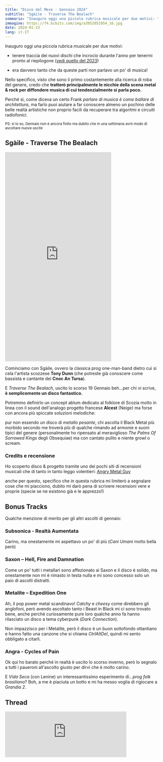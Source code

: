 ```yaml
---
title: "Disco del Mese - Gennaio 2024"
subtitle: "Sgàile - Traverse The Bealach"
sommario: "Inauguro oggi una piccola rubrica musicale per due motivi: tenere traccia dei nuovi dischi che incrocio durante l'anno per tenermi pronto al riepilogone...."
immagine: https://f4.bcbits.com/img/a3952051954_16.jpg
date: 2024-01-23
lang: it-IT
---
```


Inauguro oggi una piccola rubrica musicale per due motivi: 

* tenere traccia dei nuovi dischi che incrocio durante l'anno per tenermi pronto al riepilogone ([vedi quello del 2023](/posts/ita/2023))

* era davvero tanto che da queste parti non parlavo un po' di musica!

Nello specifico, visto che sono il primo costantemente alla ricerca di roba del genere, credo che **tratterò principalmente le nicchie della scena metal & rock per diffondere musica di cui tendenzialmente si parla poco.**

Perché sì, come diceva un certo Frank _parlare di musica è come ballare di architettura_, ma farlo puoi aiutare a far conoscere almeno un pochino delle belle realtà artistiche non proprio facili da recuperare tra algoritmi e circuiti radiofonici.

<small>PS: sì lo so, Gennaio non è ancora finito ma dubito che in una settimana avrò modo di ascoltare nuove uscite</small>

## Sgàile - Traverse The Bealach

<iframe style="border: 0; width: 350px; height: 687px;" src="https://bandcamp.com/EmbeddedPlayer/album=1617640734/size=large/bgcol=ffffff/linkcol=0687f5/transparent=true/" seamless><a href="https://sgaile.bandcamp.com/album/traverse-the-bealach-2">Traverse The Bealach by Sgàile</a></iframe>

Cominciamo con Sgàile, ovvero la classica prog one-man-band dietro cui si cela l'artista scozzese **Tony Dunn** (che potreste già conoscere come bassista e cantante dei **Cnoc An Tursa**). 

E _Traverse The Bealach_, uscito lo scorso 19 Gennaio beh...per chi vi scrive, **è semplicemente un disco fantastico.**

Potremmo definirlo un concept ablum dedicato al folklore di Scozia molto in linea con il sound dell'analogo progetto francese **Alcest** (Neige) ma forse con ancora più spiccate soluzioni melodiche: 

pur non essendo un disco di _metallo pesante_, chi ascolta il Black Metal più morbido secondo me troverà più di qualche rimando ad armonie e suoni tipici del genere (personalmente ho ripensato al meraviglioso _The Palms Of Sorrowed Kings_ degli Obsequiae) ma con cantato pulito e niente growl o scream. 

### Credits e recensione

Ho scoperto disco & progetto tramite uno dei pochi siti di recensioni musicali che di tanto in tanto leggo volentieri: [Angry Metal Guy](https://www.angrymetalguy.com/sgaile-traverse-the-bealach-review/) 

anche per questo, specifico che in questa rubrica mi limiterò a segnalare cose che mi piacciono, dubito mi darò pena di scrivere recensioni vere e proprie (specie se ne esistono già e le apprezzo!)

## Bonus Tracks

Qualche menzione di merito per gli altri ascolti di gennaio:

### Subsonica - Realtà Aumentata

Carino, ma onestamente mi aspettavo un po' di più (_Cani Umani_ molto bella però)

### Saxon – Hell, Fire and Damnation

Come un po' tutti i metallari sono affezionato ai Saxon e il disco è solido, ma onestamente non mi è rimasto in testa nulla e mi sono concesso solo un paio di ascolti distratti. 

### Metalite – Expedition One

Ah, il pop power metal scandinavo! _Catchy_ e _cheesy_ come direbbero gli anglofoni, però avendo ascoltato tanto i Beast in Black mi ci sono trovato bene, anche perché curiosamente pure loro qualche anno fa hanno rilasciato un disco a tema cyberpunk (_Dark Connection_). 

Non impazzisco per i Metalite, però il disco è un buon sottofondo ottantiano e hanno fatto una canzone che si chiama _CtrlAltDel_, quindi mi sento obbligato a citarli.

### Angra - Cycles of Pain

Ok qui ho barato perché in realtà è uscito lo scorso inverno, però lo segnalo a tutti i paueroni all'ascolto giusto per dirvi che è molto carino.

E _Vida Seca_ (con Lenine) un interessantissimo esperimento di..._prog folk brasiliano_? Boh, a me è piaciuta un botto e mi ha messo voglia di rigiocare a _Grandia 2_.

## Thread

<iframe src="https://livellosegreto.it/@xabacadabra/111804556680442519/embed" class="mastodon-embed" style="max-width: 100%; border: 0" width="400" allowfullscreen="allowfullscreen"></iframe><script src="https://livellosegreto.it/embed.js" async="async"></script>